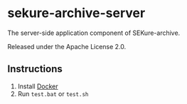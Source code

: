 # sekure-archive-server

The server-side application component of SEKure-archive.

Released under the Apache License 2.0.

## Instructions

1. Install [Docker](https://docs.docker.com/engine/installation)
2. Run `test.bat` or `test.sh`
